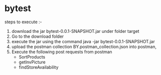 # bytest
steps to execute :-
1. download the jar bytest-0.0.1-SNAPSHOT.jar under folder target
2. Go to the download folder 
3. execute the jar using the command java -jar bytest-0.0.1-SNAPSHOT.jar
4. upload the postman collection BY.postman_collection.json into postman, 
5. Execute the following post requests from postman 
    - SortProducts
    - getInvPicture
	- findStoreAvailability
